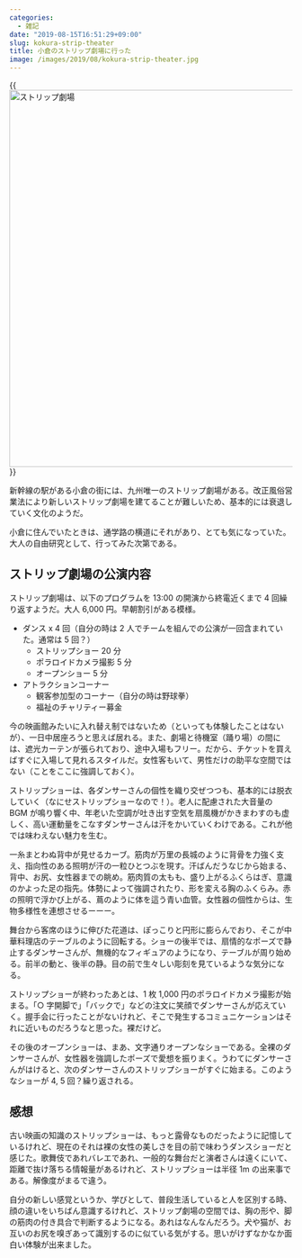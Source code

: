 ```yaml
---
categories:
  - 雑記
date: "2019-08-15T16:51:29+09:00"
slug: kokura-strip-theater
title: 小倉のストリップ劇場に行った
image: /images/2019/08/kokura-strip-theater.jpg
---
```


{{<img alt="ストリップ劇場" src="/images/2019/08/kokura-strip-theater.jpg" width="1280" height="670">}}

新幹線の駅がある小倉の街には、九州唯一のストリップ劇場がある。改正風俗営業法により新しいストリップ劇場を建てることが難しいため、基本的には衰退していく文化のようだ。

小倉に住んでいたときは、通学路の横道にそれがあり、とても気になっていた。大人の自由研究として、行ってみた次第である。

## ストリップ劇場の公演内容

ストリップ劇場は、以下のプログラムを 13:00 の開演から終電近くまで 4 回繰り返すようだ。大人 6,000 円。早朝割引がある模様。

- ダンス x 4 回（自分の時は 2 人でチームを組んでの公演が一回含まれていた。通常は 5 回？）
  - ストリップショー 20 分
  - ポラロイドカメラ撮影 5 分
  - オープンショー 5 分
- アトラクションコーナー
  - 観客参加型のコーナー（自分の時は野球拳）
  - 福祉のチャリティー募金

今の映画館みたいに入れ替え制ではないため（といっても体験したことはないが）、一日中居座ろうと思えば居れる。また、劇場と待機室（踊り場）の間には、遮光カーテンが張られており、途中入場もフリー。だから、チケットを買えばすぐに入場して見れるスタイルだ。女性客もいて、男性だけの助平な空間ではない（ことをここに強調しておく）。

ストリップショーは、各ダンサーさんの個性を織り交ぜつつも、基本的には脱衣していく（なにせストリップショーなので！）。老人に配慮された大音量の BGM が鳴り響く中、年老いた空調が吐き出す空気を扇風機がかきまわすのも虚しく、高い運動量をこなすダンサーさんは汗をかいていくわけである。これが他では味わえない魅力を生む。

一糸まとわぬ背中が見せるカーブ。筋肉が万里の長城のように背骨を力強く支え、指向性のある照明が汗の一粒ひとつぶを現す。汗ばんだうなじから始まる、背中、お尻、女性器までの眺め。筋肉質の太もも、盛り上がるふくらはぎ、意識のかよった足の指先。体勢によって強調されたり、形を変える胸のふくらみ。赤の照明で浮かび上がる、蔦のように体を這う青い血管。女性器の個性からは、生物多様性を連想させるーーー。

舞台から客席のほうに伸びた花道は、ぽっこりと円形に膨らんでおり、そこが中華料理店のテーブルのように回転する。ショーの後半では、扇情的なポーズで静止するダンサーさんが、無機的なフィギュアのようになり、テーブルが周り始める。前半の動と、後半の静。目の前で生々しい彫刻を見ているような気分になる。

ストリップショーが終わったあとは、1 枚 1,000 円のポラロイドカメラ撮影が始まる。「○ 字開脚で」「バックで」などの注文に笑顔でダンサーさんが応えていく。握手会に行ったことがないけれど、そこで発生するコミュニケーションはそれに近いものだろうなと思った。裸だけど。

その後のオープンショーは、まあ、文字通りオープンなショーである。全裸のダンサーさんが、女性器を強調したポーズで愛想を振りまく。うわてにダンサーさんがはけると、次のダンサーさんのストリップショーがすぐに始まる。このようなショーが 4, 5 回？繰り返される。

## 感想

古い映画の知識のストリップショーは、もっと露骨なものだったように記憶しているけれど、現在のそれは裸の女性の美しさを目の前で味わうダンスショーだと感じた。歌舞伎であれバレエであれ、一般的な舞台だと演者さんは遠くにいて、距離で抜け落ちる情報量があるけれど、ストリップショーは半径 1m の出来事である。解像度がまるで違う。

自分の新しい感覚というか、学びとして、普段生活していると人を区別する時、顔の違いをいちばん意識するけれど、ストリップ劇場の空間では、胸の形や、脚の筋肉の付き具合で判断するようになる。あれはなんなんだろう。犬や猫が、お互いのお尻を嗅ぎあって識別するのに似ている気がする。思いがけずなかなか面白い体験が出来ました。
